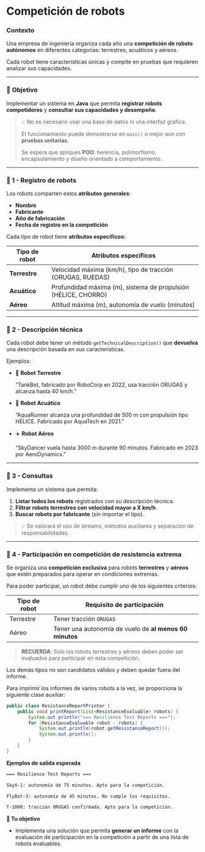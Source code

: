 # Competición de robots

### **Contexto**

Una empresa de ingeniería organiza cada año una **competición de robots autónomos** en diferentes categorías: terrestres, acuáticos y aéreos.

Cada robot tiene características únicas y compite en pruebas que requieren analizar sus capacidades.

---

### 👀 **Objetivo**

Implementar un sistema en **Java** que permita **registrar robots competidores** y **consultar sus capacidades y desempeño**.

> 💡 No es necesario usar una base de datos ni una interfaz gráfica.
>
>
> El funcionamiento puede demostrarse en `main()` o mejor aún con **pruebas unitarias**.
>
> Se espera que apliques **POO**: herencia, polimorfismo, encapsulamiento y diseño orientado a comportamiento.
>

---

### 📌 1 - Registro de robots

Los robots comparten estos **atributos generales**:

- **Nombre**
- **Fabricante**
- **Año de fabricación**
- **Fecha de registro en la competición**

Cada tipo de robot tiene **atributos específicos:**

| Tipo de robot | Atributos específicos |
| --- | --- |
| **Terrestre** | Velocidad máxima (km/h), tipo de tracción (ORUGAS, RUEDAS) |
| **Acuático** | Profundidad máxima (m), sistema de propulsión (HÉLICE, CHORRO) |
| **Aéreo** | Altitud máxima (m), autonomía de vuelo (minutos) |

---

### 📌 2 - Descripción técnica

Cada robot debe tener un método `getTechnicalDescription()` que **devuelva** una descripción basada en sus características.

Ejemplos:

- 🤖 **Robot Terrestre**

  “TankBot, fabricado por RoboCorp en 2022, usa tracción ORUGAS y alcanza hasta 40 km/h.”

- 🌊 **Robot Acuático**

  “AquaRunner alcanza una profundidad de 500 m con propulsión tipo HÉLICE. Fabricado por AquaTech en 2021.”

- ✈️ **Robot Aéreo**

  “SkyDancer vuela hasta 3000 m durante 90 minutos. Fabricado en 2023 por AeroDynamics.”


---

### 📌 3 - Consultas

Implementa un sistema que permita:

1. **Listar todos los robots** registrados con su descripción técnica.
2. **Filtrar robots terrestres con velocidad mayor a X km/h**.
3. **Buscar robots por fabricante** (sin importar el tipo).

> 💡 Se valorará el uso de streams, métodos auxiliares y separación de responsabilidades.
>

---

### 📌 4 - Participación en competición de resistencia extrema

Se organiza una **competición exclusiva** para robots **terrestres** y **aéreos** que estén preparados para operar en condiciones extremas.

Para poder participar, un robot debe cumplir uno de los siguientes criterios:

| Tipo de robot | Requisito de participación |
| --- | --- |
| Terrestre | Tener tracción `ORUGAS` |
| Aéreo | Tener una autonomía de vuelo de **al menos 60 minutos** |

> **RECUERDA**: Solo los robots terrestres y aéreos deben poder ser evaluados para participar en esta competición.

Los demás tipos no son candidatos válidos y deben quedar fuera del informe.
>

Para imprimir los informes de varios robots a la vez, se proporciona la siguiente clase auxiliar:

```java
public class ResistanceReportPrinter {
    public void printReport(List<ResistanceEvaluable> robots) {
        System.out.println("=== Resilience Test Reports ===");
        for (ResistanceEvaluable robot : robots) {
            System.out.println(robot.getResistanceReport());
            System.out.println();
        }
    }
}
```

**Ejemplos de salida esperada**

```bash
=== Resilience Test Reports ===

SkyX-1: autonomía de 75 minutos. Apto para la competición.

FlyBot-3: autonomía de 45 minutos. No cumple los requisitos.

T-1000: tracción ORUGAS confirmada. Apto para la competición.

```

**🎯 Tu objetivo**

- Implementa una solución que permita **generar un informe** con la evaluación de participación en la competición a partir de una lista de robots evaluables.